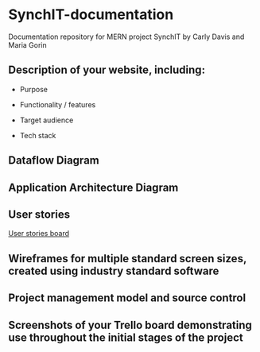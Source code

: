 # SynchIT-documentation
Documentation repository for MERN project SynchIT by Carly Davis and Maria Gorin

## Description of your website, including:

- Purpose

- Functionality / features

- Target audience

- Tech stack

## Dataflow Diagram

## Application Architecture Diagram

## User stories

[User stories board](https://app.cardboardit.com/maps/135109#)

## Wireframes for multiple standard screen sizes, created using industry standard software

## Project management model and source control

## Screenshots of your Trello board demonstrating use throughout the initial stages of the project
